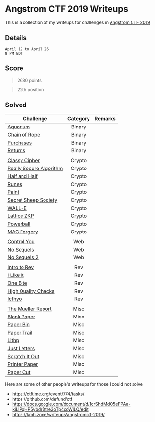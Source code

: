 # Angstrom CTF 2019 Writeups

This is a collection of my writeups for challenges in [Angstrom CTF 2019](https://2019.angstromctf.com/)

## Details
	
	April 19 to April 26
	8 PM EDT
	
## Score

> 2680 points

> 22th position


## Solved
Challenge | Category | Remarks
----------|:--------:| -------
[Aquarium](./Solved/Aquarium) | Binary | 
[Chain of Rope](./Solved/Chain_of_Rope) | Binary | 
[Purchases](./Solved/Purchases) | Binary | 
[Returns](./Solved/Returns) | Binary | 
[]() | []() | []()
[Classy Cipher](./Solved/Classy_Cipher) | Crypto | 
[Really Secure Algorithm](./Solved/Really_Secure_Algorithm) | Crypto | 
[Half and Half](./Solved/Half_and_Half) | Crypto | 
[Runes](./Solved/Runes) | Crypto | 
[Paint](./Solved/Paint) | Crypto | 
[Secret Sheep Society](./Solved/Secret_Sheep_Society) | Crypto | 
[WALL-E](./Solved/WALL_E) | Crypto | 
[Lattice ZKP](./Solved/Lattice_ZKP) | Crypto | 
[Powerball](./Solved/Powerball) | Crypto | 
[MAC Forgery](./Solved/MAC_Forgery) | Crypto | 
[]() | []() | []()
[Control You](./Solved/Control_You) | Web | 
[No Sequels](./Solved/No_Sequels) | Web | 
[No Sequels 2](./Solved/No_Sequels_2) | Web | 
[]() | []() | []()
[Intro to Rev](./Solved/Intro_to_Rev) | Rev | 
[I Like It](./Solved/I_Like_It) | Rev | 
[One Bite](./Solved/One_Bite) | Rev | 
[High Quality Checks](./Solved/High_Quality_Checks) | Rev | 
[Icthyo](./Solved/Icthyo) | Rev | 
[]() | []() | []()
[The Mueller Report](./Solved/The_Mueller_Report) | Misc | 
[Blank Paper](./Solved/Blank_Paper) | Misc | 
[Paper Bin](./Solved/Paper_Bin) | Misc | 
[Paper Trail](./Solved/Paper_Trail) | Misc | 
[Lithp](./Solved/Lithp) | Misc | 
[Just Letters](./Solved/Just_Letters) | Misc | 
[Scratch It Out](./Solved/Scratch_It_Out) | Misc | 
[Printer Paper](./Solved/Printer_Paper) | Misc | 
[Paper Cut](./Solved/Paper_Cut) | Misc | 


Here are some of other people's writeups for those I could not solve
- https://ctftime.org/event/774/tasks/
- https://github.com/defund/ctf
- https://docs.google.com/document/d/1crShdMdO5eFPAa-kiLlPqHP5ybdrDtre3oTp4ooWlLQ/edit
- https://kmh.zone/writeups/angstromctf-2019/
